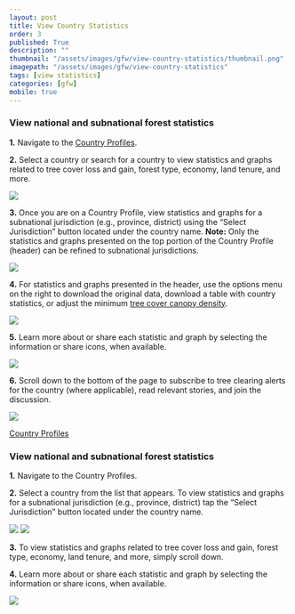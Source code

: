```yaml
---
layout: post
title: View Country Statistics
order: 3
published: True
description: ""
thumbnail: "/assets/images/gfw/view-country-statistics/thumbnail.png"
imagepath: "/assets/images/gfw/view-country-statistics"
tags: [view statistics]
categories: [gfw]
mobile: true
---
```





<div id='desktopContent' class='content'>
  <h3>View national and subnational forest statistics</h3>
  <p><strong>1.</strong> Navigate to the <a href='/countries' target='_blank'>Country Profiles</a>.</p>
  <p><strong>2.</strong> Select a country or search for a country to view statistics and graphs related to tree cover loss and gain, forest type, economy, land tenure, and more.</p>
  <p><img src="{{site.baseurl}}{{page.imagepath}}/desktop/desktop1.png"/></p>
  <p><strong>3.</strong> Once you are on a Country Profile, view statistics and graphs for a subnational jurisdiction (e.g., province, district) using the “Select Jurisdiction” button located under the country name. <strong>Note:</strong> Only the statistics and graphs presented on the top portion of the Country Profile (header) can be refined to subnational jurisdictions.</p>
  <p><img src="{{site.baseurl}}{{page.imagepath}}/desktop/desktop2.png"/></p>
  <p><strong>4.</strong> For statistics and graphs presented in the header, use the options menu on the right to download the original data, download a table with country statistics, or adjust the minimum <a href='/howto/faqs?t=what-is-tree-cover-canopy-density-and-what-layers-allow-me-to-adjust-it'>tree cover canopy density</a>.</p>
  <p><img src="{{site.baseurl}}{{page.imagepath}}/desktop/desktop3.png"/></p>
  <p><strong>5.</strong> Learn more about or share each statistic and graph by selecting the information or share icons, when available.</p>
  <p><img src="{{site.baseurl}}{{page.imagepath}}/desktop/desktop4.png"/></p>
  <p><strong>6.</strong> Scroll down to the bottom of the page to subscribe to tree clearing alerts for the country (where applicable), read relevant stories, and join the discussion.</p>
  <p><img src="{{site.baseurl}}{{page.imagepath}}/desktop/desktop5.png"/></p>
  <p><a class='btn green medium' href='/countries' target='_blank'>Country Profiles</a></p>
</div>

<div id='mobileContent' class='content'>
  <h3>View national and subnational forest statistics</h3>
  <p><strong>1.</strong> Navigate to the Country Profiles</a>.
  <p><strong>2.</strong> Select a country from the list that appears. To view statistics and graphs for a subnational jurisdiction (e.g., province, district) tap the “Select Jurisdiction” button located under the country name.</p>
  <div class="image-grid-mobile">
    <img src="{{site.baseurl}}{{page.imagepath}}/mobile/mobile1.png"/>
    <img src="{{site.baseurl}}{{page.imagepath}}/mobile/mobile2.png"/>
  </div>
  <p><strong>3.</strong> To view statistics and graphs related to tree cover loss and gain, forest type, economy, land tenure, and more, simply scroll down.</p>
  <p><strong>4.</strong> Learn more about or share each statistic and graph by selecting the information or share icons, when available.</p>
  <p><img src="{{site.baseurl}}{{page.imagepath}}/mobile/mobile3.png"/></p>
</div>
